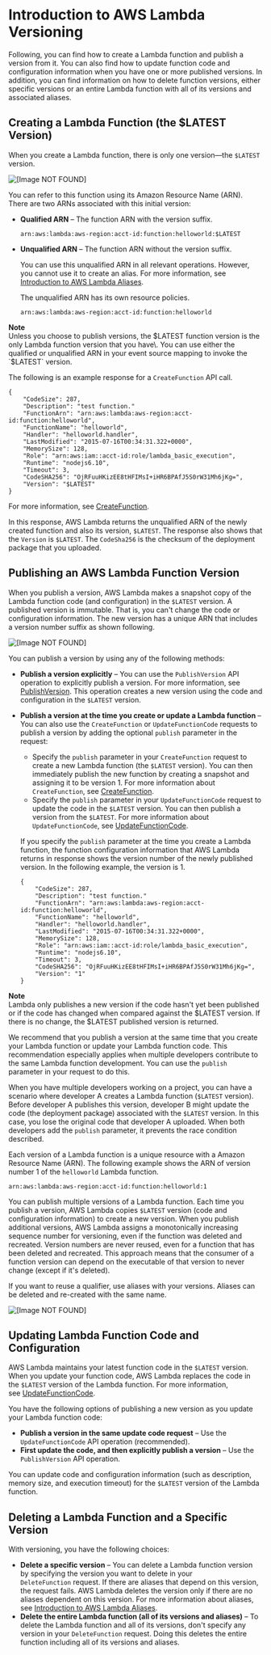 # Introduction to AWS Lambda Versioning<a name="versioning-intro"></a>

Following, you can find how to create a Lambda function and publish a version from it\. You can also find how to update function code and configuration information when you have one or more published versions\. In addition, you can find information on how to delete function versions, either specific versions or an entire Lambda function with all of its versions and associated aliases\.

## Creating a Lambda Function \(the $LATEST Version\)<a name="versioning-intro-create-function"></a>

When you create a Lambda function, there is only one version—the `$LATEST` version\. 

![\[Image NOT FOUND\]](http://docs.aws.amazon.com/lambda/latest/dg/images/lambda-versioning-v2-latest1.png)

You can refer to this function using its Amazon Resource Name \(ARN\)\. There are two ARNs associated with this initial version:
+ **Qualified ARN** – The function ARN with the version suffix\.

  ```
  arn:aws:lambda:aws-region:acct-id:function:helloworld:$LATEST
  ```
+ **Unqualified ARN** – The function ARN without the version suffix\. 

  You can use this unqualified ARN in all relevant operations\. However, you cannot use it to create an alias\. For more information, see [Introduction to AWS Lambda Aliases](aliases-intro.md)\. 

  The unqualified ARN has its own resource policies\.

  ```
  arn:aws:lambda:aws-region:acct-id:function:helloworld
  ```

**Note**  
Unless you choose to publish versions, the $LATEST function version is the only Lambda function version that you have\. You can use either the qualified or unqualified ARN in your event source mapping to invoke the `$LATEST` version\.

The following is an example response for a `CreateFunction` API call\.

```
{
    "CodeSize": 287,
    "Description": "test function."
    "FunctionArn": "arn:aws:lambda:aws-region:acct-id:function:helloworld",
    "FunctionName": "helloworld",
    "Handler": "helloworld.handler",
    "LastModified": "2015-07-16T00:34:31.322+0000",
    "MemorySize": 128,
    "Role": "arn:aws:iam::acct-id:role/lambda_basic_execution",
    "Runtime": "nodejs6.10",
    "Timeout": 3,
    "CodeSHA256": "OjRFuuHKizEE8tHFIMsI+iHR6BPAfJ5S0rW31Mh6jKg=",
    "Version": "$LATEST" 
}
```

For more information, see [CreateFunction](API_CreateFunction.md)\.

In this response, AWS Lambda returns the unqualified ARN of the newly created function and also its version, `$LATEST`\. The response also shows that the `Version` is `$LATEST`\. The `CodeSha256` is the checksum of the deployment package that you uploaded\.

## Publishing an AWS Lambda Function Version<a name="versioning-intro-publish-version"></a>

When you publish a version, AWS Lambda makes a snapshot copy of the Lambda function code \(and configuration\) in the `$LATEST` version\. A published version is immutable\. That is, you can't change the code or configuration information\. The new version has a unique ARN that includes a version number suffix as shown following\.

![\[Image NOT FOUND\]](http://docs.aws.amazon.com/lambda/latest/dg/images/lambda-versioning-v2-latest+v1_1.png)

You can publish a version by using any of the following methods:
+ **Publish a version explicitly** – You can use the `PublishVersion` API operation to explicitly publish a version\. For more information, see [PublishVersion](API_PublishVersion.md)\. This operation creates a new version using the code and configuration in the `$LATEST` version\.
+ **Publish a version at the time you create or update a Lambda function** – You can also use the `CreateFunction` or `UpdateFunctionCode` requests to publish a version by adding the optional `publish` parameter in the request:
  + Specify the `publish` parameter in your `CreateFunction` request to create a new Lambda function \(the `$LATEST` version\)\. You can then immediately publish the new function by creating a snapshot and assigning it to be version 1\. For more information about `CreateFunction`, see [CreateFunction](API_CreateFunction.md)\.
  + Specify the `publish` parameter in your `UpdateFunctionCode` request to update the code in the `$LATEST` version\. You can then publish a version from the `$LATEST`\. For more information about `UpdateFunctionCode`, see [UpdateFunctionCode](API_UpdateFunctionCode.md)\.

  If you specify the `publish` parameter at the time you create a Lambda function, the function configuration information that AWS Lambda returns in response shows the version number of the newly published version\. In the following example, the version is 1\.

  ```
  {
      "CodeSize": 287,
      "Description": "test function."
      "FunctionArn": "arn:aws:lambda:aws-region:acct-id:function:helloworld",
      "FunctionName": "helloworld",
      "Handler": "helloworld.handler",
      "LastModified": "2015-07-16T00:34:31.322+0000",
      "MemorySize": 128,
      "Role": "arn:aws:iam::acct-id:role/lambda_basic_execution",
      "Runtime": "nodejs6.10",
      "Timeout": 3,
      "CodeSHA256": "OjRFuuHKizEE8tHFIMsI+iHR6BPAfJ5S0rW31Mh6jKg=",
      "Version": "1" 
  }
  ```

**Note**  
Lambda only publishes a new version if the code hasn't yet been published or if the code has changed when compared against the $LATEST version\. If there is no change, the $LATEST published version is returned\.

We recommend that you publish a version at the same time that you create your Lambda function or update your Lambda function code\. This recommendation especially applies when multiple developers contribute to the same Lambda function development\. You can use the `publish` parameter in your request to do this\. 

When you have multiple developers working on a project, you can have a scenario where developer A creates a Lambda function \(`$LATEST` version\)\. Before developer A publishes this version, developer B might update the code \(the deployment package\) associated with the `$LATEST` version\. In this case, you lose the original code that developer A uploaded\. When both developers add the `publish` parameter, it prevents the race condition described\.

Each version of a Lambda function is a unique resource with a Amazon Resource Name \(ARN\)\. The following example shows the ARN of version number 1 of the `helloworld` Lambda function\.

```
arn:aws:lambda:aws-region:acct-id:function:helloworld:1
```

You can publish multiple versions of a Lambda function\. Each time you publish a version, AWS Lambda copies `$LATEST` version \(code and configuration information\) to create a new version\. When you publish additional versions, AWS Lambda assigns a monotonically increasing sequence number for versioning, even if the function was deleted and recreated\. Version numbers are never reused, even for a function that has been deleted and recreated\. This approach means that the consumer of a function version can depend on the executable of that version to never change \(except if it's deleted\)\. 

If you want to reuse a qualifier, use aliases with your versions\. Aliases can be deleted and re\-created with the same name\. 

![\[Image NOT FOUND\]](http://docs.aws.amazon.com/lambda/latest/dg/images/lambda-versioning-v2-latest+v1+v2_1.png)

## Updating Lambda Function Code and Configuration<a name="versioning-intro-updating-function-code"></a>

AWS Lambda maintains your latest function code in the `$LATEST` version\. When you update your function code, AWS Lambda replaces the code in the `$LATEST` version of the Lambda function\. For more information, see [UpdateFunctionCode](API_UpdateFunctionCode.md)\.

You have the following options of publishing a new version as you update your Lambda function code:
+ **Publish a version in the same update code request** – Use the `UpdateFunctionCode` API operation \(recommended\)\.
+ **First update the code, and then explicitly publish a version** – Use the `PublishVersion` API operation\.

You can update code and configuration information \(such as description, memory size, and execution timeout\) for the `$LATEST` version of the Lambda function\.

## Deleting a Lambda Function and a Specific Version<a name="versioning-intro-deleting-function-versions"></a>

With versioning, you have the following choices:
+ **Delete a specific version** – You can delete a Lambda function version by specifying the version you want to delete in your `DeleteFunction` request\. If there are aliases that depend on this version, the request fails\. AWS Lambda deletes the version only if there are no aliases dependent on this version\. For more information about aliases, see [Introduction to AWS Lambda Aliases](aliases-intro.md)\.
+ **Delete the entire Lambda function \(all of its versions and aliases\)** – To delete the Lambda function and all of its versions, don't specify any version in your `DeleteFunction` request\. Doing this deletes the entire function including all of its versions and aliases\.